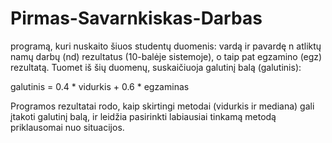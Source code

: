 # Pirmas-Savarnkiskas-Darbas
  programą, kuri nuskaito šiuos studentų duomenis:
        vardą ir pavardę
        n atliktų namų darbų (nd) rezultatus (10-balėje sistemoje), o taip pat egzamino (egz) rezultatą.
    Tuomet iš šių duomenų, suskaičiuoja galutinį balą (galutinis):

galutinis = 0.4 * vidurkis + 0.6 * egzaminas

Programos rezultatai rodo, kaip skirtingi metodai (vidurkis ir mediana) gali įtakoti galutinį balą, ir leidžia pasirinkti labiausiai tinkamą metodą priklausomai nuo situacijos.
